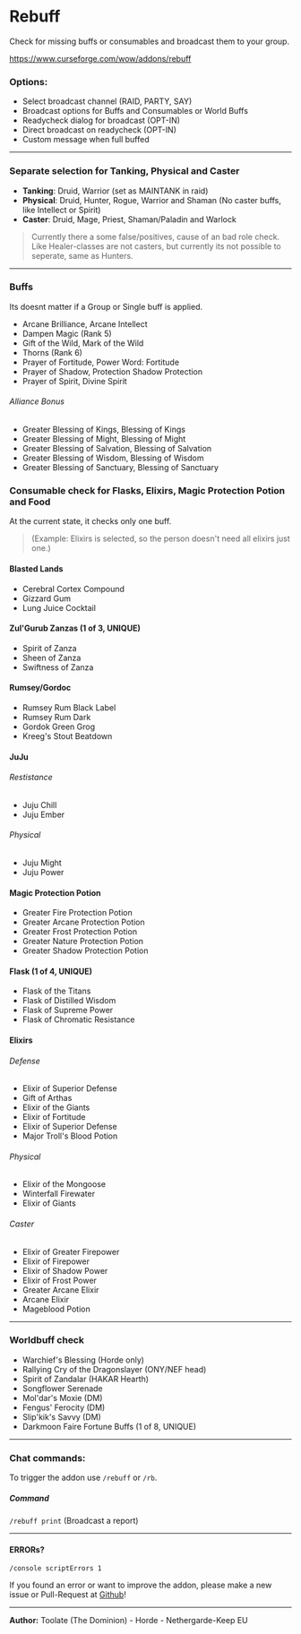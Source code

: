 # Rebuff
Check for missing buffs or consumables and broadcast them to your group.

https://www.curseforge.com/wow/addons/rebuff

### Options:
* Select broadcast channel (RAID, PARTY, SAY)
* Broadcast options for Buffs and Consumables or World Buffs
* Readycheck dialog for broadcast (OPT-IN)
* Direct broadcast on readycheck (OPT-IN)
* Custom message when full buffed

---

### Separate selection for Tanking, Physical and Caster
* **Tanking**: Druid, Warrior (set as MAINTANK in raid)
* **Physical**: Druid, Hunter, Rogue, Warrior and Shaman (No caster buffs, like Intellect or Spirit)
* **Caster**: Druid, Mage, Priest, Shaman/Paladin and Warlock

> Currently there a some false/positives, cause of an bad role check.
> Like Healer-classes are not casters, but currently its not possible to seperate, same as Hunters.
  
---
### Buffs
Its doesnt matter if a Group or Single buff is applied.

* Arcane Brilliance, Arcane Intellect
* Dampen Magic (Rank 5)
* Gift of the Wild, Mark of the Wild
* Thorns (Rank 6)
* Prayer of Fortitude, Power Word: Fortitude
* Prayer of Shadow, Protection Shadow Protection
* Prayer of Spirit, Divine Spirit

###### Alliance Bonus
* Greater Blessing of Kings, Blessing of Kings
* Greater Blessing of Might, Blessing of Might
* Greater Blessing of Salvation, Blessing of Salvation
* Greater Blessing of Wisdom, Blessing of Wisdom
* Greater Blessing of Sanctuary, Blessing of Sanctuary

### Consumable check for Flasks, Elixirs, Magic Protection Potion and Food
At the current state, it checks only one buff.
> (Example: Elixirs is selected, so the person doesn't need all elixirs just one.)


#### Blasted Lands
* Cerebral Cortex Compound
* Gizzard Gum
* Lung Juice Cocktail

#### Zul'Gurub Zanzas (1 of 3, UNIQUE)
* Spirit of Zanza
* Sheen of Zanza
* Swiftness of Zanza

#### Rumsey/Gordoc
* Rumsey Rum Black Label
* Rumsey Rum Dark
* Gordok Green Grog
* Kreeg's Stout Beatdown

#### JuJu
###### Restistance
* Juju Chill
* Juju Ember
###### Physical
* Juju Might
* Juju Power

#### Magic Protection Potion
* Greater Fire Protection Potion
* Greater Arcane Protection Potion
* Greater Frost Protection Potion
* Greater Nature Protection Potion
* Greater Shadow Protection Potion

#### Flask (1 of 4, UNIQUE)
* Flask of the Titans
* Flask of Distilled Wisdom
* Flask of Supreme Power
* Flask of Chromatic Resistance

#### Elixirs
###### Defense
* Elixir of Superior Defense
* Gift of Arthas
* Elixir of the Giants
* Elixir of Fortitude
* Elixir of Superior Defense
* Major Troll's Blood Potion

###### Physical
* Elixir of the Mongoose
* Winterfall Firewater
* Elixir of Giants

###### Caster
* Elixir of Greater Firepower
* Elixir of Firepower
* Elixir of Shadow Power
* Elixir of Frost Power
* Greater Arcane Elixir
* Arcane Elixir
* Mageblood Potion

---

### Worldbuff check
* Warchief's Blessing (Horde only)
* Rallying Cry of the Dragonslayer (ONY/NEF head)
* Spirit of Zandalar (HAKAR Hearth)
* Songflower Serenade
* Mol'dar's Moxie (DM)
* Fengus' Ferocity (DM)
* Slip'kik's Savvy (DM)
* Darkmoon Faire Fortune Buffs (1 of 8, UNIQUE)

---

### Chat commands:
To trigger the addon use `/rebuff` or `/rb`.

##### Command
`/rebuff print` (Broadcast a report)

---

#### ERRORs?
`/console scriptErrors 1`

If you found an error or want to improve the addon, please make a new issue or Pull-Request at [Github](https://github.com/stefan0uh/rebuff)!

--- 

**Author:** Toolate (The Dominion) - Horde - Nethergarde-Keep EU

